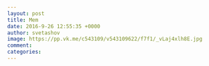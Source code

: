 ```yaml
--- 
layout: post 
title: Mem 
date: 2016-9-26 12:55:35 +0000 
author: svetashov 
image: https://pp.vk.me/c543109/v543109622/f7f1/_vLaj4xlh8E.jpg
comment: 
categories: 
---
```

